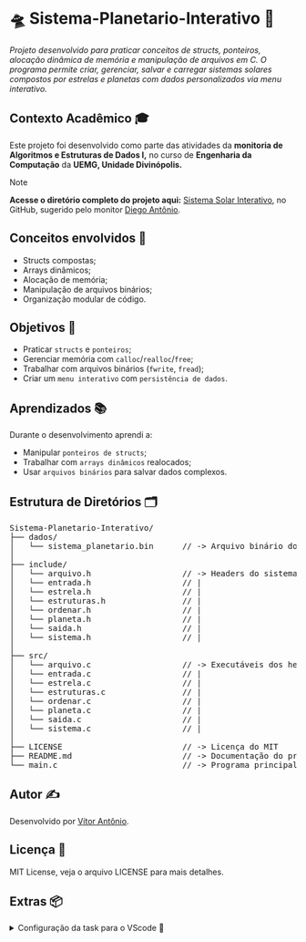 # 🛸 Sistema-Planetario-Interativo 🌌
_Projeto desenvolvido para praticar conceitos de structs, ponteiros, alocação dinâmica de memória e manipulação de arquivos em C. O programa permite criar, gerenciar, salvar e carregar sistemas solares compostos por estrelas e planetas com dados personalizados via menu interativo._ 

## Contexto Acadêmico 🎓
Este projeto foi desenvolvido como parte das atividades da **monitoria de Algoritmos e Estruturas de Dados I,** no curso de **Engenharia da Computação** da **UEMG, Unidade Divinópolis.**

> [!NOTE]
> **Acesse o diretório completo do projeto aqui:** [Sistema Solar Interativo](https://github.com/DiegoAntonio-M/Monitoria-AEDS1/blob/main/Projetos%20Sugeridos/SistemaSolar.md), no GitHub, sugerido pelo monitor [Diego Antônio](https://github.com/DiegoAntonio-M).

## Conceitos envolvidos 📘
- Structs compostas;
- Arrays dinâmicos;
- Alocação de memória;
- Manipulação de arquivos binários;
- Organização modular de código.

## Objetivos 🎯
- Praticar `structs` e `ponteiros`;
- Gerenciar memória com `calloc`/`realloc`/`free`;
- Trabalhar com arquivos binários (`fwrite`, `fread`);
- Criar um `menu interativo` com `persistência de dados`.

## Aprendizados 📚
Durante o desenvolvimento aprendi a:
- Manipular `ponteiros de structs`;
- Trabalhar com `arrays dinâmicos` realocados;
- Usar `arquivos binários` para salvar dados complexos.

## Estrutura de Diretórios 🗂️

<pre>
Sistema-Planetario-Interativo/
├── dados/
│   └── sistema_planetario.bin      // -> Arquivo binário do sistema
│
├── include/
│   └── arquivo.h                   // -> Headers do sistema
│   └── entrada.h                   // |
│   └── estrela.h                   // |
│   └── estruturas.h                // |
│   └── ordenar.h                   // |
│   └── planeta.h                   // |
│   └── saida.h                     // |
│   └── sistema.h                   // |
│
├── src/
│   └── arquivo.c                   // -> Executáveis dos headers
│   └── entrada.c                   // |
│   └── estrela.c                   // |
│   └── estruturas.c                // |
│   └── ordenar.c                   // |
│   └── planeta.c                   // |
│   └── saida.c                     // |
│   └── sistema.c                   // |
│
├── LICENSE                         // -> Licença do MIT
├── README.md                       // -> Documentação do projeto
└── main.c                          // -> Programa principal com todas as funções
</pre>

## Autor ✍️
Desenvolvido por [Vítor Antônio](https://github.com/VitorAntonio-GN).

## Licença 📄
MIT License, veja o arquivo LICENSE para mais detalhes.

## Extras 📦
<details>

<summary>Configuração da task para o VScode 🔧</summary>  
<br/> <!-- Quebra de linha, só funciona assim -->
Cole o seguinte trecho em <strong>${workspaceFolder}/.vscode/tasks.json</strong> para realizar a compilação e depuração no VScode:

<br/> <!-- Quebra de linha, só funciona assim  -->

```json
{
    "tasks": [
        {
            "type": "cppbuild",
            "label": "HC/HC++: gcc.exe build com headers e src",
            "command": "C:\\msys64\\ucrt64\\bin\\gcc.exe",
            "args": [
                "-fdiagnostics-color=always",
                "-g",
                "${workspaceFolder}/Sistema-Planetario-Interativo/src/arquivo.c",
                "${workspaceFolder}/Sistema-Planetario-Interativo/src/entrada.c",
                "${workspaceFolder}/Sistema-Planetario-Interativo/src/estrela.c",
                "${workspaceFolder}/Sistema-Planetario-Interativo/src/estruturas.c",
                "${workspaceFolder}/Sistema-Planetario-Interativo/src/ordenar.c",
                "${workspaceFolder}/Sistema-Planetario-Interativo/src/planeta.c",
                "${workspaceFolder}/Sistema-Planetario-Interativo/src/saida.c",
                "${workspaceFolder}/Sistema-Planetario-Interativo/src/sistema.c",
                "-I${workspaceFolder}/Sistema-Planetario-Interativo/include",
                "${file}",
                "-o",
                "${workspaceFolder}/Sistema-Planetario-Interativo/${fileBasenameNoExtension}.exe"
            ],
            "options": {
                "cwd": "${workspaceFolder}"
            },
            "problemMatcher": [
                "$gcc"
            ],
            "group": {
                "kind": "build",
                "isDefault": true
            },
            "detail": "Compila o arquivo atual com headers da pasta include e fontes auxiliares da pasta src."
        }
    ],
    "version": "2.0.0"
}
```

</details>
